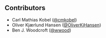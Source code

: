 ## Contributors
  - Carl Mathias Kobel ([@cmkobel](https://github.com/cmkobel/))
  - Oliver Kjærlund Hansen ([@OliverKjHansen](https://github.com/OliverKjHansen))
  - Ben J. Woodcroft ([@wwood](https://github.com/wwood/))
